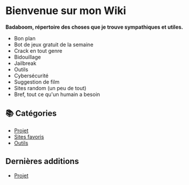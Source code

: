 # Bienvenue sur mon Wiki

**Badaboom, répertoire des choses que je trouve sympathiques et utiles.**
- Bon plan
- Bot de jeux gratuit de la semaine
- Crack en tout genre
- Bidouillage
- Jailbreak
- Outils
- Cybersécurité
- Suggestion de film
- Sites random (un peu de tout)
- Bref, tout ce qu'un humain a besoin

## 📚 Catégories

- [Projet](Projet)
- [Sites favoris](sites)
- [Outils](outils)

## Dernières additions

- [Projet](Projet)

